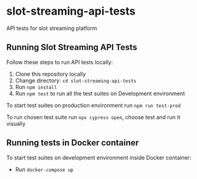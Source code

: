 # slot-streaming-api-tests
API tests for slot streaming platform

## Running Slot Streaming API Tests

Follow these steps to run API tests locally:

1. Clone this repository locally
2. Change directory: `cd slot-streaming-api-tests`
3. Run `npm install`
4. Run `npm test` to run all the test suites on Development environment

To start test suites on production environment run `npm run test-prod`

To run chosen test suite run `npx cypress open`, choose test and run it visually

## Running tests in Docker container

To start test suites on development environment inside Docker container:
 - Run `docker-compose up`